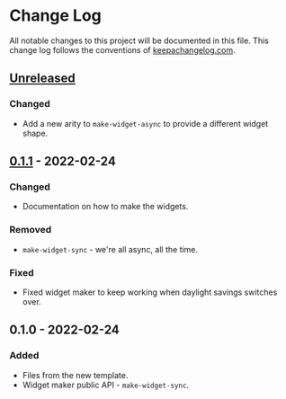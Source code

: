 # Change Log
All notable changes to this project will be documented in this file. This change log follows the conventions of [keepachangelog.com](http://keepachangelog.com/).

## [Unreleased]
### Changed
- Add a new arity to `make-widget-async` to provide a different widget shape.

## [0.1.1] - 2022-02-24
### Changed
- Documentation on how to make the widgets.

### Removed
- `make-widget-sync` - we're all async, all the time.

### Fixed
- Fixed widget maker to keep working when daylight savings switches over.

## 0.1.0 - 2022-02-24
### Added
- Files from the new template.
- Widget maker public API - `make-widget-sync`.

[Unreleased]: https://github.com/asuki/clj-server-practice/compare/0.1.1...HEAD
[0.1.1]: https://github.com/asuki/clj-server-practice/compare/0.1.0...0.1.1
